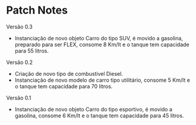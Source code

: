 # Patch Notes
Versão 0.3
   - Instanciação de novo objeto Carro do tipo SUV, é movido a gasolina, preparado para ser FLEX, consome 8 Km/lt e o tanque tem capacidade para 55 litros.

Versão 0.2
   - Criação de novo tipo de combustível Diesel.
   - Instanciação de novo modelo de carro tipo utilitário, consome 5 Km/lt e o tanque tem capacidade para 70 litros.

Versão 0.1
   -  Instanciação de novo objeto Carro do tipo esportivo, é movido a gasolina, consome 6 Km/lt e o tanque tem capacidade para 45 litros.
